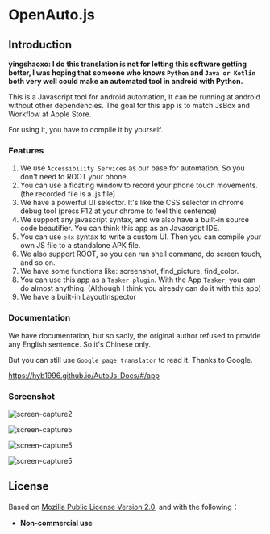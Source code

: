 # OpenAuto.js
## Introduction

**yingshaoxo: I do this translation is not for letting this software getting better, I was hoping that someone who knows `Python` and `Java or Kotlin` both very well could make an automated tool in android with Python.**

This is a Javascript tool for android automation, It can be running at android without other dependencies. The goal for this app is to match JsBox and Workflow at Apple Store.

For using it, you have to compile it by yourself.

### Features
1. We use `Accessibility Services` as our base for automation. So you don't need to ROOT your phone.
2. You can use a floating window to record your phone touch movements. (the recorded file is a .js file)
3. We have a powerful UI selector. It's like the CSS selector in chrome debug tool (press F12 at your chrome to feel this sentence)
4. We support any javascript syntax, and we also have a built-in source code beautifier. You can think this app as an Javascript IDE.
5. You can use `e4x` syntax to write a custom UI. Then you can compile your own JS file to a standalone APK file.
6. We also support ROOT, so you can run shell command, do screen touch, and so on.
7. We have some functions like: screenshot, find_picture, find_color.
8. You can use this app as a `Tasker plugin`. With the App `Tasker`, you can do almost anything. (Although I think you already can do it with this app)
9. We have a built-in LayoutInspector


### Documentation
We have documentation, but so sadly, the original author refused to provide any English sentence. So it's Chinese only.

But you can still use `Google page translator` to read it. Thanks to Google.

https://hyb1996.github.io/AutoJs-Docs/#/app


### Screenshot

![screen-capture2](https://raw.githubusercontent.com/hyb1996/NoRootScriptDroid/master/screen-captures/ss02.png)

![screen-capture5](https://raw.githubusercontent.com/hyb1996/NoRootScriptDroid/master/screen-captures/ss05.png)

![screen-capture5](https://raw.githubusercontent.com/hyb1996/NoRootScriptDroid/master/screen-captures/ss07.png)

![screen-capture5](https://raw.githubusercontent.com/hyb1996/NoRootScriptDroid/master/screen-captures/ss08.png)

## License
Based on [Mozilla Public License Version 2.0](https://github.com/hyb1996/NoRootScriptDroid/blob/master/LICENSE.md), and with the following：
* **Non-commercial use**
